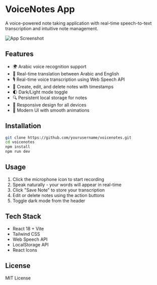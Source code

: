 # VoiceNotes App

A voice-powered note taking application with real-time speech-to-text transcription and intuitive note management.

![App Screenshot](/public/screenshot.png)

## Features

- 🌍 Arabic voice recognition support
- 🔄 Real-time translation between Arabic and English
- 🎙️ Real-time voice transcription using Web Speech API
- 📝 Create, edit, and delete notes with timestamps
- 🌓 Dark/Light mode toggle
- 🔍 Persistent local storage for notes
- 📱 Responsive design for all devices
- 🎨 Modern UI with smooth animations

## Installation

```bash
git clone https://github.com/yourusername/voicenotes.git
cd voicenotes
npm install
npm run dev
```

## Usage

1. Click the microphone icon to start recording
2. Speak naturally - your words will appear in real-time
3. Click "Save Note" to store your transcription
4. Edit or delete notes using the action buttons
5. Toggle dark mode from the header

## Tech Stack

- React 18 + Vite
- Tailwind CSS
- Web Speech API
- LocalStorage API
- React Icons

## License

MIT License
